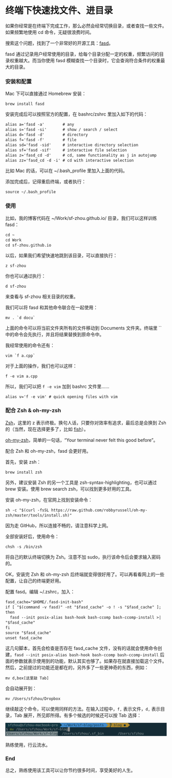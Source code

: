 # 终端下快速找文件、进目录

如果你经常是在终端下完成工作，那么必然会经常切换目录，或者查找一些文件。如果频繁地使用 cd 命令，无疑很浪费时间。

搜索这个问题，找到了一个非常好的开源工具：[fasd](https://github.com/clvv/fasd)。

fasd 通过记录用户经常使用的目录，给每个目录分配一定的权重，频繁访问的目录权重越大。而当你使用 fasd 模糊查找一个目录时，它会查询符合条件的权重最大的目录。

### 安装和配置

Mac 下可以直接通过 Homebrew 安装：

```shell
brew install fasd
```

安装完成后可以按照官方的配置，在 bashrc/zshrc 里加入如下的代码：

```shell
alias a='fasd -a'        # any
alias s='fasd -si'       # show / search / select
alias d='fasd -d'        # directory
alias f='fasd -f'        # file
alias sd='fasd -sid'     # interactive directory selection
alias sf='fasd -sif'     # interactive file selection
alias z='fasd_cd -d'     # cd, same functionality as j in autojump
alias zz='fasd_cd -d -i' # cd with interactive selection
```

比如 Mac 的话，可以在 ~/.bash_profile 里加入上面的代码。

添加完成后，记得重启终端，或者执行：

```shell
source ~/.bash_profile
```

### 使用

比如，我的博客代码在 ~/Work/sf-zhou.github.io/ 目录，我们可以这样训练 fasd：

```shell
cd ~
cd Work
cd sf-zhou.github.io
```

以后，如果我们希望快速地跳到该目录，可以直接执行：

```shell
z sf-zhou
```

你也可以通过执行：

```shell
d sf-zhou
```

来查看与 sf-zhou 相关目录的权重。

我们可以将 fasd 和其他命令联合在一起使用：

```shell
mv . `d docu`
```

上面的命令可以将当前文件夹所有的文件移动到 Documents 文件夹。终端里 \`\` 中的命令会先执行，并且将结果替换到原命令中。

我经常使用的命令还有：

```shell
vim `f a.cpp`
```

对于上面的操作，我们也可以这样：

```shell
f -e vim a.cpp
```

所以，我们可以把 `f -e vim` 加到 bashrc 文件里……

```shell
alias v='f -e vim' # quick opening files with vim
```

### 配合 Zsh & oh-my-zsh

[Zsh](http://www.zsh.org/)，这里的 z 表示终极。换句人话，只要你对效率有追求，最后总是会换到 Zsh 的（当然，现在选择更多了，比如 [fish](https://fishshell.com/)）。

[oh-my-zsh](http://ohmyz.sh/)，简单的一句话，“Your terminal never felt this good before”。

配合 Zsh 和 oh-my-zsh，fasd 会更好用。

首先，安装 zsh：

```shell
brew install zsh
```

另外，建议安装 Zsh 的另一个工具是 zsh-syntax-highlighting，也可以通过 brew 安装。使用 brew search zsh，可以找到更多好用的工具。

安装 oh-my-zsh，在官网上找到安装命令：

```shell
sh -c "$(curl -fsSL https://raw.github.com/robbyrussell/oh-my-zsh/master/tools/install.sh)"
```

因为走 GitHub，所以连接不畅的，请注意科学上网。

全部安装好后，使用命令：

```shell
chsh -s /bin/zsh
```

将自己的默认终端切换为 Zsh。注意不加 sudo，执行该命令后会要求输入密码的。

OK，安装完 Zsh 和 oh-my-zsh 后终端就变得很好用了。可以再看看网上的一些配置，让自己的终端更好用。

配置 fasd。编辑 ~/.zshrc，加入：

```shell
fasd_cache="$HOME/.fasd-init-bash"
if [ "$(command -v fasd)" -nt "$fasd_cache" -o ! -s "$fasd_cache" ]; then
  fasd --init posix-alias bash-hook bash-ccomp bash-ccomp-install >| "$fasd_cache"
fi
source "$fasd_cache"
unset fasd_cache
```

这几句脚本，首先会检查是否存在 fasd_cache 文件，没有的话就会使用命令创建，`fasd --init posix-alias bash-hook bash-ccomp bash-ccomp-install` 后面的参数就表示使用到的功能，默认其实也够了。如果存在就直接加载这个文件。然后，之前提过的功能还是都在的，另外多了一些更神奇的东西，例如：

```shell
mv d,box[这里敲 Tab]
```

会自动展开到：

```shell
mv /Users/sfzhou/Dropbox
```

继续敲这个命令，可以使用同样的方法。在输入过程中，`f,` 表示文件，`d,` 表示目录，Tab 展开，所见即所得。有多个候选的时候还可以按 Tab 选择：

![](../images/8ff3f9e1b9f42f920aaffc76498c3716.png)

熟练使用，行云流水。

### End

总之，熟练使用该工具可以让你节约很多时间，享受美好的人生。


